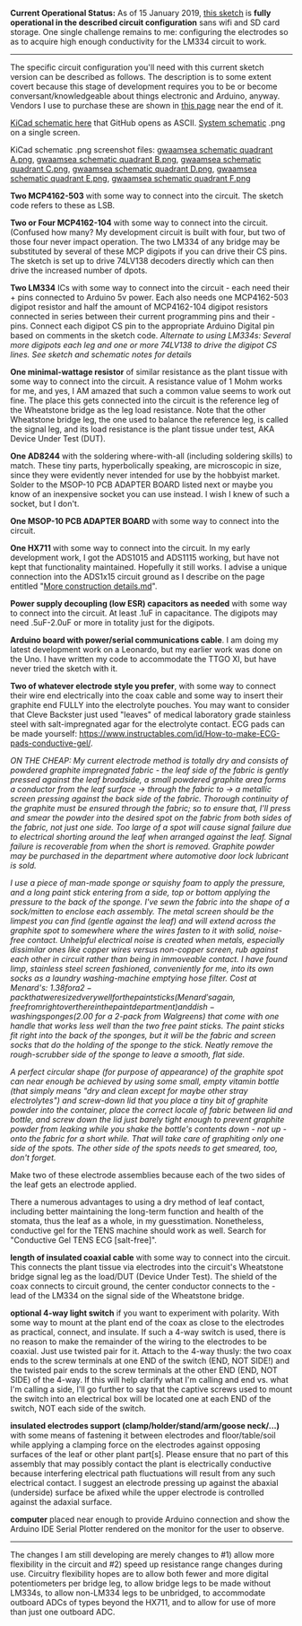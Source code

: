 **Current Operational Status:** As of 15 January 2019, [this sketch](https://github.com/kenneth558/plant_resistance_primary_perception/blob/Free/sketch%20code/adc_for_plant_tissue.ino) is **fully operational in the described circuit configuration** sans wifi and SD card storage.  One single challenge remains to me: configuring the electrodes so as to acquire high enough conductivity for the LM334 circuit to work.

------------------------------------

The specific circuit configuration you'll need with this current sketch version can be described as follows.  The description is to some extent covert because this stage of development requires you to be or become conversant/knowledgeable about things electronic and Arduino, anyway.  Vendors I use to purchase these are shown in [this page](https://github.com/kenneth558/plant_resistance_primary_perception/blob/Free/More%20construction%20details.md) near the end of it.  

[KiCad schematic here](https://github.com/kenneth558/plant_resistance_primary_perception/blob/Free/embeddeds/gwaamc%20schematic%20quadrant%20A.png) that GitHub opens as ASCII.  [System schematic](https://github.com/kenneth558/plant_resistance_primary_perception/blob/Free/embeddeds/GWAAMC%20System%20single%20page.png) .png on a single screen.


KiCad schematic .png screenshot files: [gwaamsea schematic quadrant A.png](https://github.com/kenneth558/plant_resistance_primary_perception/blob/Free/embeddeds/GWAAM-Sea%20schematic%20quadrant%20A.png), [gwaamsea schematic quadrant B.png](https://github.com/kenneth558/plant_resistance_primary_perception/blob/Free/embeddeds/GWAAM-Sea%20schematic%20quadrant%20B.png), [gwaamsea schematic quadrant C.png](https://github.com/kenneth558/plant_resistance_primary_perception/blob/Free/embeddeds/GWAAM-Sea%20schematic%20quadrant%20C.png), [gwaamsea schematic quadrant D.png](https://github.com/kenneth558/plant_resistance_primary_perception/blob/Free/embeddeds/GWAAM-Sea%20schematic%20quadrant%20D.png), [gwaamsea schematic quadrant E.png](https://github.com/kenneth558/plant_resistance_primary_perception/blob/Free/embeddeds/GWAAM-Sea%20schematic%20quadrant%20E.png), [gwaamsea schematic quadrant F.png](https://github.com/kenneth558/plant_resistance_primary_perception/blob/Free/embeddeds/GWAAM-Sea%20schematic%20quadrant%20F.png)

**Two MCP4162-503** with some way to connect into the circuit.  The sketch code refers to these as LSB.

**Two or Four MCP4162-104** with some way to connect into the circuit.  (Confused how many? My development circuit is built with four, but two of those four never impact operation.  The two LM334 of any bridge may be substituted by several of these MCP digipots if you can drive their CS pins.  The sketch is set up to drive 74LV138 decoders directly which can then drive the increased number of dpots.

**Two LM334** ICs with some way to connect into the circuit - each need their + pins connected to Arduino 5v power.  Each also needs one MCP4162-503 digipot resistor and half the amount of MCP4162-104 digipot resistors connected in series between their current programming pins and their - pins.  Connect each digipot CS pin to the appropriate Arduino Digital pin based on comments in the sketch code.  *Alternate to using LM334s: Several more digipots each leg and one or more 74LV138 to drive the digipot CS lines.  See sketch and schematic notes for details*

**One minimal-wattage resistor** of similar resistance as the plant tissue with some way to connect into the circuit.  A resistance value of 1 Mohm works for me, and yes, I AM amazed that such a common value seems to work out fine.  The place this gets connected into the circuit is the reference leg of the Wheatstone bridge as the leg load resistance.  Note that the other Wheatstone bridge leg, the one used to balance the reference leg, is called the signal leg, and its load resistance is the plant tissue under test, AKA Device Under Test (DUT).

**One AD8244** with the soldering where-with-all (including soldering skills) to match.  These tiny parts, hyperbolically speaking, are microscopic in size, since they were evidently never intended for use by the hobbyist market.  Solder to the MSOP-10 PCB ADAPTER BOARD listed next or maybe you know of an inexpensive socket you can use instead.  I wish I knew of such a socket, but I don't.

**One MSOP-10 PCB ADAPTER BOARD** with some way to connect into the circuit.

**One HX711** with some way to connect into the circuit.  In my early development work, I got the ADS1015 and ADS1115 working, but have not kept that functionality maintained.  Hopefully it still works.  I advise a unique connection into the ADS1x15 circuit ground as I describe on the page entitled "[More construction details.md](https://github.com/kenneth558/plant_resistance_primary_perception/blob/Free/More%20construction%20details.md)".

**Power supply decoupling (low ESR) capacitors as needed** with some way to connect into the circuit.  At least .1uF in capacitance.  The digipots may need .5uF-2.0uF or more in totality just for the digipots.

**Arduino board with power/serial communications cable**.  I am doing my latest development work on a Leonardo, but my earlier work was done on the Uno.  I have written my code to accommodate the TTGO XI, but have never tried the sketch with it.

**Two of whatever electrode style you prefer**, with some way to connect their wire end electrically into the coax cable and some way to insert their graphite end FULLY into the electrolyte pouches.  You may want to consider that Cleve Backster just used "leaves" of  medical laboratory grade stainless steel with salt-impregnated agar for the electrolyte contact.  ECG pads can be made yourself: https://www.instructables.com/id/How-to-make-ECG-pads-conductive-gel/.

*ON THE CHEAP: My current electrode method is totally dry and consists of powdered graphite impregnated fabric - the leaf side of the fabric is gently pressed against the leaf broadside, a small powdered graphite area forms a conductor from the leaf surface -> through the fabric to -> a metallic screen pressing against the back side of the fabric.  Thorough continuity of the graphite must be ensured through the fabric; so to ensure that, I'll press and smear the powder into the desired spot on the fabric from both sides of the fabric, not just one side.  Too large of a spot will cause signal failure due to electrical shorting around the leaf when arranged against the leaf.  Signal failure is recoverable from when the short is removed.  Graphite powder may be purchased in the department where automotive door lock lubricant is sold.*

*I use a piece of man-made sponge or squishy foam to apply the pressure, and a long paint stick entering from a side, top or bottom applying the pressure to the back of the sponge.  I've sewn the fabric into the shape of a sock/mitten to enclose each assembly.  The metal screen should be the limpest you can find (gentle against the leaf) and will extend across the graphite spot to somewhere where the wires fasten to it with solid, noise-free contact.  Unhelpful electrical noise is created when metals, especially dissimilar ones like copper wires versus non-copper screen, rub against each other in circuit rather than being in immoveable contact.  I have found limp, stainless steel screen fashioned, conveniently for me, into its own socks as a laundry washing-machine emptying hose filter.  Cost at Menard's: $1.38 for a 2-pack that were sized very well for the paint sticks (Menard's again, free from right over there in the paint department) and dish-washing sponges ($2.00 for a 2-pack from Walgreens) that come with one handle that works less well than the two free paint sticks.  The paint sticks fit right into the back of the sponges, but it will be the fabric and screen socks that do the holding of the sponge to the stick.  Neatly remove the rough-scrubber side of the sponge to leave a smooth, flat side.*

*A perfect circular shape (for purpose of appearance) of the graphite spot can near enough be achieved by using some small, empty vitamin bottle (that simply means "dry and clean except for maybe other stray electrolytes") and screw-down lid that you place a tiny bit of graphite powder into the container, place the correct locale of fabric between lid and bottle, and screw down the lid just barely tight enough to prevent graphite powder from leaking while you shake the bottle's contents down - not up - onto the fabric for a short while.  That will take care of graphiting only one side of the spots.  The other side of the spots needs to get smeared, too, don't forget.*

Make two of these electrode assemblies because each of the two sides of the leaf gets an electrode applied. 

There a numerous advantages to using a dry method of leaf contact, including better maintaining the long-term function and health of the stomata, thus the leaf as a whole, in my guesstimation.  Nonetheless, conductive gel for the TENS machine should work as well.  Search for "Conductive Gel TENS ECG [salt-free]".

**length of insulated coaxial cable** with some way to connect into the circuit.  This connects the plant tissue via electrodes into the circuit's Wheatstone bridge signal leg as the load/DUT (Device Under Test).  The shield of the coax connects to circuit ground, the center conductor connects to the - lead of the LM334 on the signal side of the Wheatstone bridge.

**optional 4-way light switch** if you want to experiment with polarity.  With some way to mount at the plant end of the coax as close to the electrodes as practical, connect, and insulate.  If such a 4-way switch is used, there is no reason to make the remainder of the wiring to the electrodes to be coaxial.  Just use twisted pair for it.  Attach to the 4-way thusly: the two coax ends to the screw terminals at one END of the switch (END, NOT SIDE!) and the twisted pair ends to the screw terminals at the other END (END, NOT SIDE) of the 4-way.  If this will help clarify what I'm calling and end vs. what I'm calling a side, I'll go further to say that the captive screws used to mount the switch into an electrical box will be located one at each END of the switch, NOT each side of the switch.

**insulated electrodes support (clamp/holder/stand/arm/goose neck/...)** with some means of fastening it between electrodes and floor/table/soil while applying a clamping force on the electrodes against opposing surfaces of the leaf or other plant part[s].  Please ensure that no part of this assembly that may possibly contact the plant is electrically conductive because interfering electrical path fluctuations will result from any such electrical contact.  I suggest an electrode pressing up against the abaxial (underside) surface be afixed while the upper electrode is controlled against the adaxial surface.

**computer** placed near enough to provide Arduino connection and show the Arduino IDE Serial Plotter rendered on the monitor for the user to observe.

---------------------
The changes I am still developing are merely changes to #1) allow more flexibility in the circuit and #2) speed up resistance range changes during use.  Circuitry flexibility hopes are to allow both fewer and more digital potentiometers per bridge leg, to allow bridge legs to be made without LM334s, to allow non-LM334 legs to be unbridged, to accommodate outboard ADCs of types beyond the HX711, and to allow for use of more than just one outboard ADC.
